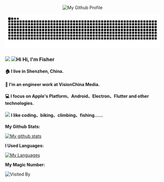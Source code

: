 <p align="center">
  <img src="https://p.ipic.vip/dsbb0u.gif" alt="My Github Profile" style="width: 500px; height: auto;"/>
</p>

<picture>
  <source media="(prefers-color-scheme: dark)" srcset="https://raw.githubusercontent.com/fisher158163/fisher158163/output/github-contribution-grid-snake-dark.svg">
  <source media="(prefers-color-scheme: light)" srcset="https://raw.githubusercontent.com/fisher158163/fisher158163/output/github-contribution-grid-snake.svg">
  <img alt="github contribution grid snake animation" src="https://raw.githubusercontent.com/fisher158163/fisher158163/output/github-contribution-grid-snake.svg">
</picture>

<!--<h3>
 <img src="assets/hello.gif" width="64"/>
  Hi, I'm Fisher
</h3>-->

<!--<h3>
 <img src="assets/drag.gif" width="64"/>
  Hi, I'm Fisher
</h3>-->

<h3>
  <img src="https://p.ipic.vip/67yvjm.gif" style="width: 60px; height: auto;"/>
  <img src='https://p.ipic.vip/i69iy8.gif' alt='Hi' width="22"/>
  Hi, I'm Fisher
</h3>

<!--<h3>
 <img src="https://github.com/fisher158163/fisher158163/blob/main/assets/hello.gif" width="64"/>
  Hi, I'm Fisher
</h3>-->

<!--<h5> 🌍 I live in Shenzhen, China. </h5>-->
<h4> 🏠 I live in Shenzhen, China. </h4>
<h4> 🏢 I’m an engineer work at VisionChina Media. </h4>
<h4> 💻 I focus on Apple's Platform、Android、Electron、Flutter and other technologies. </h4>
<h4> <img src="https://p.ipic.vip/qj71ot.gif" style="width: 18px; height: auto;"/> I like coding、biking、climbing、fishing...... </h4>


**My Github Stats:**

[![My github stats](https://github-readme-stats.vercel.app/api?username=fisher158163&count_private=true&show_icons=true&theme=buefy&hide=contribs,prs,issues)](https://github.com/fisher158163) 

**I Used Languages:**

[![My Languages](https://github-readme-stats.vercel.app/api/top-langs/?username=fisher158163&layout=compact&langs_count=8&theme=buefy)](https://github.com/fisher158163)

**My Magic Number:**

![Visited By](https://count.getloli.com/get/@fisher158163?theme=gelbooru)